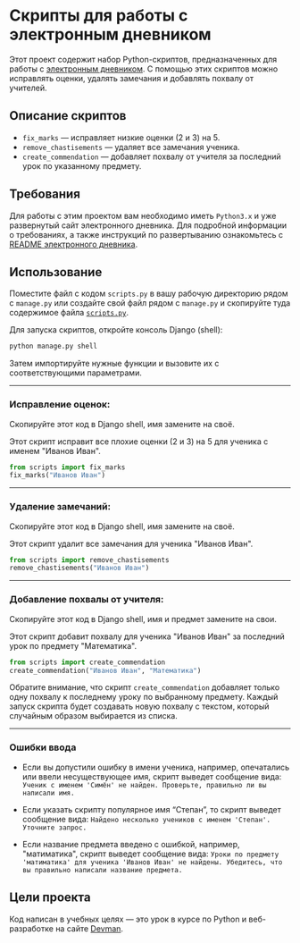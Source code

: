 # Скрипты для работы с электронным дневником
Этот проект содержит набор Python-скриптов, предназначенных для работы с [электронным дневником](https://github.com/devmanorg/e-diary/tree/master). С помощью этих скриптов можно исправлять оценки, удалять замечания и добавлять похвалу от учителей.

## Описание скриптов
- `fix_marks` — исправляет низкие оценки (2 и 3) на 5.
- `remove_chastisements` — удаляет все замечания ученика.
- `create_commendation` — добавляет похвалу от учителя за последний урок по указанному предмету.

## Требования
Для работы с этим проектом вам необходимо иметь `Python3.x` и уже развернутый сайт электронного дневника. Для подробной информации о требованиях, а также инструкций по развертыванию ознакомьтесь с [README электронного дневника](https://github.com/devmanorg/e-diary/blob/master/README.md#%D0%B7%D0%B0%D0%BF%D1%83%D1%81%D0%BA).

## Использование
Поместите файл с кодом `scripts.py` в вашу рабочую директорию рядом с `manage.py` или создайте свой файл рядом с `manage.py` и скопируйте туда содержимое файла [`scripts.py`](https://github.com/yelena0000/e-diary-hack/blob/main/scripts.py).

Для запуска скриптов, откройте консоль Django (shell):
```bash
python manage.py shell
```
Затем импортируйте нужные функции и вызовите их с соответствующими параметрами.
***
### Исправление оценок:
Скопируйте этот код в Django shell, имя замените на своё.

Этот скрипт исправит все плохие оценки (2 и 3) на 5 для ученика с именем "Иванов Иван".
```python
from scripts import fix_marks
fix_marks("Иванов Иван")
```
***
### Удаление замечаний:
Скопируйте этот код в Django shell, имя замените на своё.

Этот скрипт удалит все замечания для ученика "Иванов Иван".
```python
from scripts import remove_chastisements
remove_chastisements("Иванов Иван")
```
***
### Добавление похвалы от учителя:
Скопируйте этот код в Django shell, имя и предмет замените на свои.

Этот скрипт добавит похвалу для ученика "Иванов Иван" за последний урок по предмету "Математика".
```python
from scripts import create_commendation
create_commendation("Иванов Иван", "Математика")
```
Обратите внимание, что скрипт `create_commendation` добавляет только одну похвалу к последнему уроку по выбранному предмету.
Каждый запуск скрипта будет создавать новую похвалу с текстом, который случайным образом выбирается из списка.
***
### Ошибки ввода

- Если вы допустили ошибку в имени ученика, например, опечатались или ввели несуществующее имя, скрипт выведет сообщение вида:
`Ученик с именем 'Симён' не найден. Проверьте, правильно ли вы написали имя.`

- Если указать скрипту популярное имя “Степан”, то скрипт выведет сообщение вида:
`Найдено несколько учеников с именем 'Степан'. Уточните запрос.`

- Если название предмета введено с ошибкой, например, "матиматика", скрипт выведет сообщение вида:
`Уроки по предмету 'матиматика' для ученика 'Иванов Иван' не найдены. Убедитесь, что вы правильно написали название предмета.`

## Цели проекта

Код написан в учебных целях — это урок в курсе по Python и веб-разработке на сайте [Devman](https://dvmn.org).
